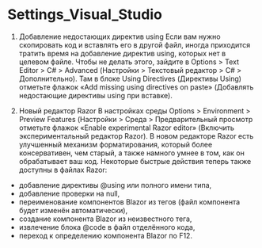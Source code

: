 # Settings_Visual_Studio
1. Добавление недостающих директив using
Если вам нужно скопировать код и вставлять его в другой файл, иногда приходится тратить время на добавление директив using, которых нет в целевом файле. Чтобы не делать этого, зайдите в Options > Text Editor > C# > Advanced (Настройки > Текстовый редактор > C# > Дополнительно). Там в блоке Using Directives (Директивы Using) отметьте флажок «Add missing using directives on paste» (Добавлять недостающие директивы using при вставке).

2. Новый редактор Razor
В настройках среды Options > Environment > Preview Features (Настройки > Среда > Предварительный просмотр отметьте флажок «Enable experimental Razor editor» (Включить экспериментальный редактор Razor).
В новом редакторе Razor есть улучшенный механизм форматирования, который более консервативен, чем старый, а также намного умнее в том, как он обрабатывает ваш код. Некоторые быстрые действия теперь также доступны в файлах Razor:
- добавление директивы @using или полного имени типа,
- добавление проверки на null,
- переименование компонентов Blazor из тегов (файл компонента будет изменён автоматически),
- создание компонента Blazor из неизвестного тега,
- извлечение блока @code в файл отделённого кода,
- переход к определению компонента Blazor по F12.
